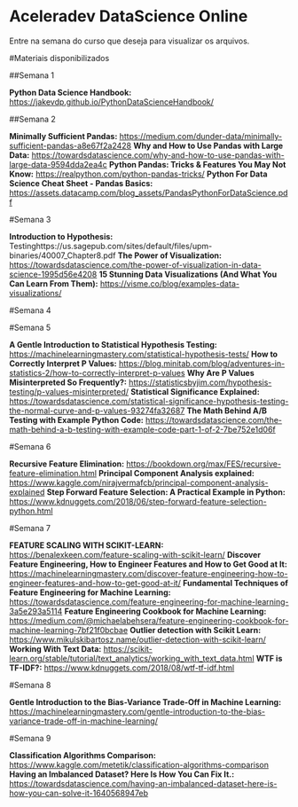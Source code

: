 # Aceleradev DataScience Online

Entre na semana do curso que deseja para visualizar os arquivos. 

#Materiais disponibilizados

##Semana 1

**Python Data Science Handbook:** https://jakevdp.github.io/PythonDataScienceHandbook/

##Semana 2

**Minimally Sufficient Pandas:** https://medium.com/dunder-data/minimally-sufficient-pandas-a8e67f2a2428
**Why and How to Use Pandas with Large Data:** https://towardsdatascience.com/why-and-how-to-use-pandas-with-large-data-9594dda2ea4c
**Python Pandas: Tricks & Features You May Not Know:** https://realpython.com/python-pandas-tricks/
**Python For Data Science Cheat Sheet - Pandas Basics:** https://assets.datacamp.com/blog_assets/PandasPythonForDataScience.pdf

#Semana 3

**Introduction to Hypothesis:** Testinghttps://us.sagepub.com/sites/default/files/upm-binaries/40007_Chapter8.pdf
**The Power of Visualization:** https://towardsdatascience.com/the-power-of-visualization-in-data-science-1995d56e4208
**15 Stunning Data Visualizations (And What You Can Learn From Them):** https://visme.co/blog/examples-data-visualizations/

#Semana 4



#Semana 5

**A Gentle Introduction to Statistical Hypothesis Testing:** https://machinelearningmastery.com/statistical-hypothesis-tests/
**How to Correctly Interpret P Values:** https://blog.minitab.com/blog/adventures-in-statistics-2/how-to-correctly-interpret-p-values
**Why Are P Values Misinterpreted So Frequently?:** https://statisticsbyjim.com/hypothesis-testing/p-values-misinterpreted/
**Statistical Significance Explained:** https://towardsdatascience.com/statistical-significance-hypothesis-testing-the-normal-curve-and-p-values-93274fa32687
**The Math Behind A/B Testing with Example Python Code:** https://towardsdatascience.com/the-math-behind-a-b-testing-with-example-code-part-1-of-2-7be752e1d06f

#Semana 6

**Recursive Feature Elimination:** https://bookdown.org/max/FES/recursive-feature-elimination.html
**Principal Component Analysis explained:** https://www.kaggle.com/nirajvermafcb/principal-component-analysis-explained
**Step Forward Feature Selection: A Practical Example in Python:** https://www.kdnuggets.com/2018/06/step-forward-feature-selection-python.html



#Semana 7

**FEATURE SCALING WITH SCIKIT-LEARN:** https://benalexkeen.com/feature-scaling-with-scikit-learn/
**Discover Feature Engineering, How to Engineer Features and How to Get Good at It:** https://machinelearningmastery.com/discover-feature-engineering-how-to-engineer-features-and-how-to-get-good-at-it/
**Fundamental Techniques of Feature Engineering for Machine Learning:** https://towardsdatascience.com/feature-engineering-for-machine-learning-3a5e293a5114
**Feature Engineering Cookbook for Machine Learning:** https://medium.com/@michaelabehsera/feature-engineering-cookbook-for-machine-learning-7bf21f0bcbae
**Outlier detection with Scikit Learn:** https://www.mikulskibartosz.name/outlier-detection-with-scikit-learn/
**Working With Text Data:** https://scikit-learn.org/stable/tutorial/text_analytics/working_with_text_data.html
**WTF is TF-IDF?:** https://www.kdnuggets.com/2018/08/wtf-tf-idf.html

#Semana 8

**Gentle Introduction to the Bias-Variance Trade-Off in Machine Learning:** https://machinelearningmastery.com/gentle-introduction-to-the-bias-variance-trade-off-in-machine-learning/

#Semana 9

**Classification Algorithms Comparison:** https://www.kaggle.com/metetik/classification-algorithms-comparison
**Having an Imbalanced Dataset? Here Is How You Can Fix It.:** https://towardsdatascience.com/having-an-imbalanced-dataset-here-is-how-you-can-solve-it-1640568947eb
